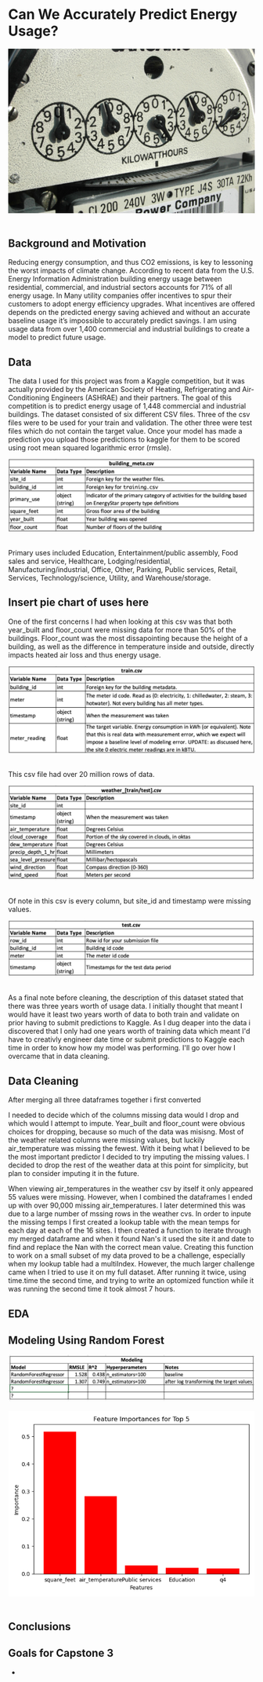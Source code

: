 # Can We Accurately Predict Energy Usage?
<div align="center">
        <img src="images/meter-1240897.jpg" width="" height="">
    </div>
<br>

## Background and Motivation
Reducing energy consumption, and thus CO2 emissions, is key to lessoning the worst impacts of climate change. According to recent data from the U.S. Energy Information Administration building energy usage between residential, commercial, and industrial sectors accounts for 71% of all energy
usage. In Many utility companies offer incentives to spur their customers to adopt energy efficiency upgrades. What incentives are offered depends on the predicted energy saving achieved and without an accurate baseline usage it’s impossible to accurately predict savings. I am using usage data from over 1,400 commercial and industrial buildings to create a model to predict future usage.

## Data
The data I used for this project was from a Kaggle competition, but it was actually provided by the American Society of Heating, Refrigerating and Air-Conditioning Engineers (ASHRAE) and their partners. The goal of this competition is to predict energy usage of 1,448 commercial and industrial buildings. The dataset consisted of six different CSV files. Three of the csv files were to be used for your train and validation. The other three were test files which do not contain the target value. Once your model has made a prediction you upload those predictions to kaggle for them to be scored using root mean squared logarithmic error (rmsle).

<div align="center">
        <img src="images/building_meta_table" width="" height="">
    </div>
<br>

Primary uses included Education, Entertainment/public assembly, Food sales and service, Healthcare, Lodging/residential, Manufacturing/industrial, Office, Other, Parking, Public services, Retail, Services, Technology/science, Utility, and Warehouse/storage.

## Insert pie chart of uses here

One of the first concerns I had when looking at this csv was that both year_built and floor_count were missing data for more than 50% of the buildings. Floor_count was the most dissapointing because the height of a building, as well as the difference in temperature inside and outside, directly impacts heated air loss and thus energy usage.

<div align="center">
        <img src="images/train_table" width="" height="">
    </div>
<br>

This csv file had over 20 million rows of data.

<div align="center">
        <img src="images/weather_table" width="" height="">
    </div>
<br>

Of note in this csv is every column, but site_id and timestamp were missing values.

<div align="center">
        <img src="images/test_table" width="" height="">
    </div>
<br>

As a final note before cleaning, the description of this dataset stated that there was three years worth of usage data. I initially thought that meant I would have it least two years worth of data to both train and validate on prior having to submit predictions to Kaggle. As I dug deaper into the data i discovered that I only had one years worth of training data which meant I'd have to creativly engineer date time or submit predictions to Kaggle each time in order to know how my model was performing. I'll go over how I overcame that in data cleaning.

## Data Cleaning
After merging all three dataframes together i first converted 


I needed to decide which of the columns missing data would I drop and which would I attempt to impute. Year_built and floor_count were obvious choices for dropping, because so much of the data was misisng. Most of the weather related columns were missing values, but luckily air_temperature was missing the fewest. With it being what I believed to be the most important predictor I decided to try imputing the missing values. I decided to drop the rest of the weather data at this point for simplicity, but plan to consider imputing it in the future.

When viewing air_temperatures in the weather csv by itself it only appeared 55 values were missing. However, when I combined the dataframes I ended up with over 90,000 missing air_temperatures. I later determined this was due to a large number of mssing rows in the weather cvs. In order to inpute the missing temps I first created a lookup table with the mean temps for each day at each of the 16 sites. I then created a function to iterate through my merged dataframe and when it found Nan's it used the site it and date to find and replace the Nan with the correct mean value. Creating this function to work on a small subset of my data proved to be a challenge, especially when my lookup table had a multiIndex. However, the much larger challenge came when I tried to use it on my full dataset. After running it twice, using time.time the second time, and trying to write an optomized function while it was running the second time it took almost 7 hours. 

## EDA
## Modeling Using Random Forest
<div align="center">
        <img src="images/Modeling_scores" width="" height="">
    </div>
<br>

<div align="center">
        <img src="images/feature_importance_plot.png" width="" height="">
    </div>
<br>

## Conclusions
## Goals for Capstone 3
* 